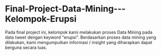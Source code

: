 # Final-Project-Data-Mining---Kelompok-Erupsi
Pada final project ini, kelompok kami melakukan proses Data Mining pada data tweet dengan keyword "erupsi". Berdasarkan proses data mining yang dilakukan, kami mengumpulkan informasi / insight yang diharapkan dapat berguna secara luas.
